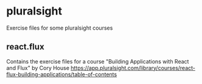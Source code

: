 # pluralsight
Exercise files for some pluralsight courses

## react.flux

Contains the exercise files for a course "Building Applications with React and Flux"
by Cory House
https://app.pluralsight.com/library/courses/react-flux-building-applications/table-of-contents
